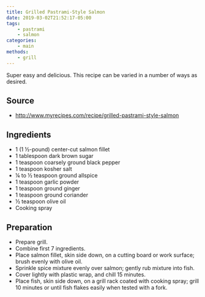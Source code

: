 ```yaml
---
title: Grilled Pastrami-Style Salmon
date: 2019-03-02T21:52:17-05:00
tags:
    - pastrami
    - salmon
categories: 
    - main
methods:
    - grill
---
```


Super easy and delicious. This recipe can be varied in a number of ways
as desired.

## Source

-   http://www.myrecipes.com/recipe/grilled-pastrami-style-salmon

## Ingredients

-   1 (1 ½-pound) center-cut salmon fillet
-   1 tablespoon dark brown sugar
-   1 teaspoon coarsely ground black pepper
-   1 teaspoon kosher salt
-   ¼ to ½ teaspoon ground allspice
-   1 teaspoon garlic powder
-   1 teaspoon ground ginger
-   1 teaspoon ground coriander
-   ½ teaspoon olive oil
-   Cooking spray

## Preparation

-   Prepare grill.
-   Combine first 7 ingredients.
-   Place salmon fillet, skin side down, on a cutting board or work
    surface; brush evenly with olive oil.
-   Sprinkle spice mixture evenly over salmon; gently rub mixture into
    fish.
-   Cover lightly with plastic wrap, and chill 15 minutes.
-   Place fish, skin side down, on a grill rack coated with cooking
    spray; grill 10 minutes or until fish flakes easily when tested with
    a fork.
